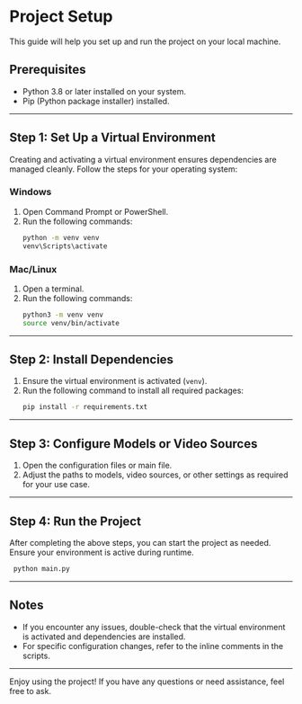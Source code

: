# Project Setup

This guide will help you set up and run the project on your local machine.

## Prerequisites

- Python 3.8 or later installed on your system.  
- Pip (Python package installer) installed.

---

## Step 1: Set Up a Virtual Environment

Creating and activating a virtual environment ensures dependencies are managed cleanly. Follow the steps for your operating system:

### Windows
1. Open Command Prompt or PowerShell.
2. Run the following commands:
   ```cmd
   python -m venv venv
   venv\Scripts\activate
   ```

### Mac/Linux
1. Open a terminal.
2. Run the following commands:
   ```bash
   python3 -m venv venv
   source venv/bin/activate
   ```

---

## Step 2: Install Dependencies

1. Ensure the virtual environment is activated (`venv`).
2. Run the following command to install all required packages:
   ```bash
   pip install -r requirements.txt
   ```

---

## Step 3: Configure Models or Video Sources

1. Open the configuration files or main file.
2. Adjust the paths to models, video sources, or other settings as required for your use case.

---

## Step 4: Run the Project

After completing the above steps, you can start the project as needed. Ensure your environment is active during runtime.
 ```cmd
  python main.py
   ```
---

## Notes

- If you encounter any issues, double-check that the virtual environment is activated and dependencies are installed.
- For specific configuration changes, refer to the inline comments in the scripts.

---

Enjoy using the project! If you have any questions or need assistance, feel free to ask.
